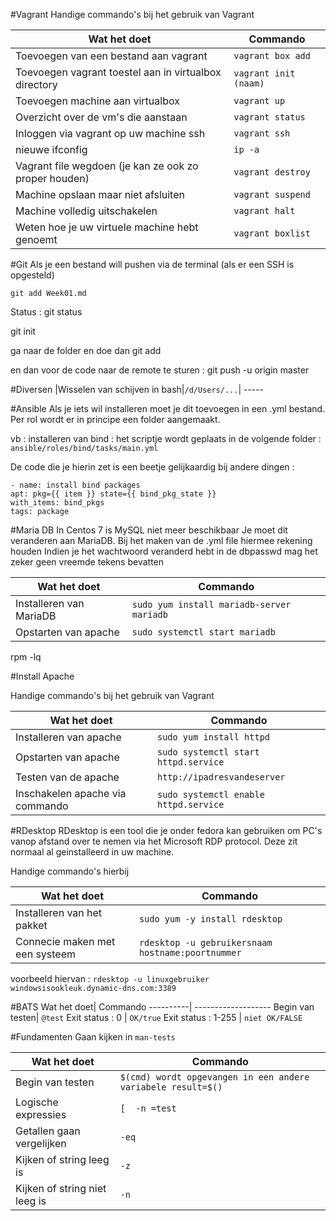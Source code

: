 #Vagrant
Handige commando's bij het gebruik van Vagrant
 
 Wat het doet| Commando
 ----------| -------------------
 Toevoegen van een bestand aan vagrant| ```vagrant box add```
 Toevoegen vagrant toestel aan in virtualbox directory| ```vagrant init (naam)```
 Toevoegen machine aan virtualbox | ```vagrant up```
 Overzicht over de vm's die aanstaan | ```vagrant status```
 Inloggen via vagrant op uw machine ssh | ```vagrant ssh```
 nieuwe ifconfig | ```ip -a```
 Vagrant file wegdoen (je kan ze ook zo proper houden) | ```vagrant destroy```
 Machine opslaan maar niet afsluiten |```vagrant suspend```
 Machine volledig uitschakelen | ```vagrant halt```
 Weten hoe je uw virtuele machine hebt genoemt |  ```vagrant boxlist```

#Git
Als je een bestand will pushen via de terminal (als er een SSH is opgesteld)

```git add Week01.md```

Status : git status

git init

ga naar de folder en doe dan git add

en dan voor de code naar de remote te sturen : git push -u origin master

#Diversen
 <Opgelet : Bij het installeren zijn we erop gebotst dat je echt in de folder moet zitten om succes te hebben. Screenshot hiervan zal nog worden toegevoegd>
 |Wisselen van schijven in bash|``` /d/Users/... ```| -----

#Ansible
Als je iets wil installeren moet je dit toevoegen in een .yml bestand. Per rol wordt er in principe een folder aangemaakt. 

vb : installeren van bind : het scriptje wordt geplaats in de volgende folder : ```ansible/roles/bind/tasks/main.yml```

De code die je hierin zet is een beetje gelijkaardig bij andere dingen : 
```
- name: install bind packages
apt: pkg={{ item }} state={{ bind_pkg_state }}
with_items: bind_pkgs
tags: package
```
#Maria DB
In Centos 7 is MySQL niet meer beschikbaar
Je moet dit veranderen aan MariaDB.
Bij het maken van de .yml file hiermee rekening houden
Indien je het wachtwoord veranderd hebt in de dbpasswd mag het zeker geen vreemde tekens bevatten

 Wat het doet| Commando
 ----------| -------------------
 Installeren van MariaDB| ```sudo yum install mariadb-server mariadb```
 Opstarten van apache | ```sudo systemctl start mariadb```

rpm -lq

#Install Apache

Handige commando's bij het gebruik van Vagrant
 
 Wat het doet| Commando
 ----------| -------------------
 Installeren van apache| ```sudo yum install httpd```
 Opstarten van apache | ```sudo systemctl start httpd.service```
 Testen van de apache | ```http://ipadresvandeserver```
 Inschakelen apache via commando | ```sudo systemctl enable httpd.service```

#RDesktop
RDesktop is een tool die je onder fedora kan gebruiken om PC's vanop afstand over te nemen via het Microsoft RDP protocol. Deze zit normaal al geinstalleerd in uw machine.

Handige commando's hierbij 

 Wat het doet| Commando
 ----------| -------------------
Installeren van het pakket| ```sudo yum -y install rdesktop```
Connecie maken met een systeem| ```rdesktop -u gebruikersnaam hostname:poortnummer```

voorbeeld hiervan : ```rdesktop -u linuxgebruiker windowsisookleuk.dynamic-dns.com:3389```

#BATS
 Wat het doet| Commando
 ----------| -------------------
 Begin van testen| ```@test```
 Exit status : 0 | ```OK/true```
 Exit status : 1-255 | ```niet OK/FALSE```

#Fundamenten
Gaan kijken in  ```man-tests ```


Wat het doet| Commando
----------| -------------------
Begin van testen| ```$(cmd) wordt opgevangen in een andere variabele result=$()```
Logische expressies | ```[  -n =test  ```
Getallen gaan vergelijken |  ```-eq ```
Kijken of string leeg is |  ```-z ```
Kijken of string niet leeg is | ``` -n ```
 
